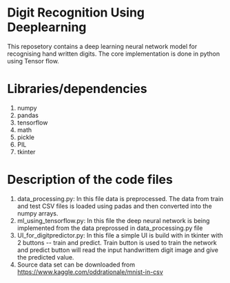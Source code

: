 # Digit Recognition Using Deeplearning
This reposetory contains a deep learning neural network model for recognising hand written digits.
The core implementation is done in python using Tensor flow.

# Libraries/dependencies

1. numpy
2. pandas
3. tensorflow
4. math
5. pickle
6. PIL
7. tkinter

# Description of the code files
1. data_processing.py: In this file data is preprocessed. The data from train and test CSV files is loaded using padas and then converted into the numpy arrays.
2. ml_using_tensorflow.py: In this file the deep neural network is being implemented from the data preprossed in data_processing.py file
3. UI_for_digitpredictor.py: In this file a simple UI is build with in tkinter with 2 buttons -- train and predict. Train button is used to train the network and predict button will read the input handwrittem digit image and give the predicted value.
4. Source data set can be downloaded from https://www.kaggle.com/oddrationale/mnist-in-csv


